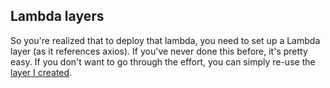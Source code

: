 ## Lambda layers

So you're realized that to deploy that lambda, you need to set up a Lambda layer (as it references axios). If you've never done this before, it's pretty easy. If you don't want to go through the effort, you can simply re-use the [layer I created](axios-layer.zip).

